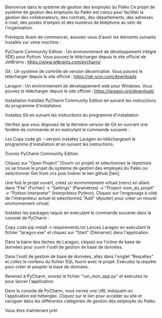 Bienvenue dans le système de gestion des employés du Paléo
Ce projet de système de gestion des employés du Paléo est conçu pour faciliter la gestion des collaborateurs, des contrats, des départements, des adresses e-mail, des postes d'emploi et des numéros de téléphone au sein de l'organisation.

Prérequis
Avant de commencer, assurez-vous d'avoir les éléments suivants installés sur votre machine :

PyCharm Community Edition : Un environnement de développement intégré (IDE) pour Python. Vous pouvez le télécharger depuis le site officiel de JetBrains : https://www.jetbrains.com/pycharm/

Git : Un système de contrôle de version décentralisé. Vous pouvez le télécharger depuis le site officiel : https://git-scm.com/downloads

Laragon : Un environnement de développement web pour Windows. Vous pouvez le télécharger depuis le site officiel : https://laragon.org/download/

Installation
Installez PyCharm Community Edition en suivant les instructions du programme d'installation.

Installez Git en suivant les instructions du programme d'installation.

Vérifiez que vous disposez de la dernière version de Git en ouvrant une fenêtre de commande et en exécutant la commande suivante :

css
Copy code
git --version
Installez Laragon en téléchargeant le programme d'installation et en suivant les instructions.

Ouvrez PyCharm Community Edition.

Cliquez sur "Open Project" (Ouvrir un projet) et sélectionnez le répertoire où se trouve le projet du système de gestion des employés du Paléo ou selectionner Get from vcs puis insérer le lien github [lien].

Une fois le projet ouvert, créez un environnement virtuel (venv) en allant dans "File" (Fichier) -> "Settings" (Paramètres) -> "Project: nom_du_projet" -> "Python Interpreter" (Interpréteur Python). Cliquez sur l'engrenage à côté de l'interpréteur actuel et sélectionnez "Add" (Ajouter) pour créer un nouvel environnement virtuel.

Installez les packages requis en exécutant la commande suivante dans la console de PyCharm :

Copy code
pip install -r requirements.txt
Lancez Laragon en exécutant le fichier "laragon.exe" et cliquez sur "Start" (Démarrer) dans l'application.

Dans la barre des tâches de Laragon, cliquez sur l'icône de base de données pour ouvrir l'outil de gestion de base de données.

Dans l'outil de gestion de base de données, allez dans l'onglet "Requêtes" et collez le contenu du fichier SQL fourni avec le projet. Exécutez la requête pour créer et peupler la base de données.

Revenez à PyCharm, ouvrez le fichier "run_mon_app.py" et exécutez-le pour lancer l'application.

Dans la console de PyCharm, vous verrez une URL indiquant où l'application est hébergée. Cliquez sur le lien pour accéder au site et naviguer dans les différentes catégories de gestion des employés du Paléo.

Vous êtes maintenant prêt
